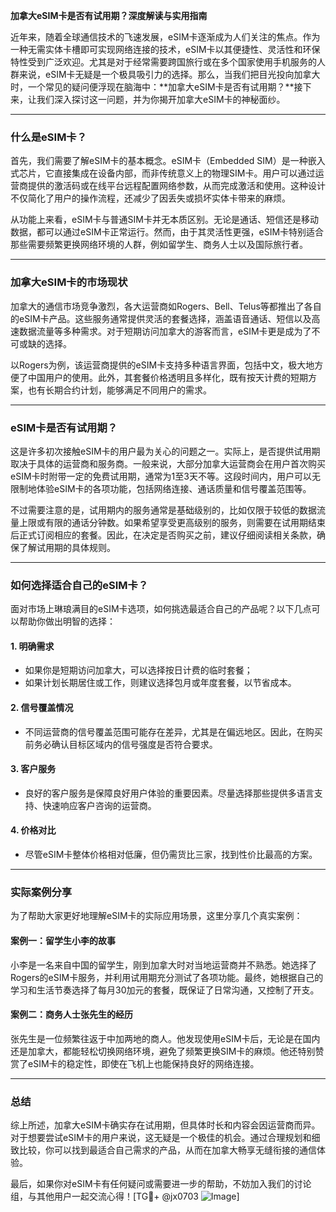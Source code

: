 **加拿大eSIM卡是否有试用期？深度解读与实用指南**

近年来，随着全球通信技术的飞速发展，eSIM卡逐渐成为人们关注的焦点。作为一种无需实体卡槽即可实现网络连接的技术，eSIM卡以其便捷性、灵活性和环保特性受到广泛欢迎。尤其是对于经常需要跨国旅行或在多个国家使用手机服务的人群来说，eSIM卡无疑是一个极具吸引力的选择。那么，当我们把目光投向加拿大时，一个常见的疑问便浮现在脑海中：**加拿大eSIM卡是否有试用期？**接下来，让我们深入探讨这一问题，并为你揭开加拿大eSIM卡的神秘面纱。

---

### 什么是eSIM卡？

首先，我们需要了解eSIM卡的基本概念。eSIM卡（Embedded SIM）是一种嵌入式芯片，它直接集成在设备内部，而非传统意义上的物理SIM卡。用户可以通过运营商提供的激活码或在线平台远程配置网络参数，从而完成激活和使用。这种设计不仅简化了用户的操作流程，还减少了因丢失或损坏实体卡带来的麻烦。

从功能上来看，eSIM卡与普通SIM卡并无本质区别。无论是通话、短信还是移动数据，都可以通过eSIM卡正常运行。然而，由于其灵活性更强，eSIM卡特别适合那些需要频繁更换网络环境的人群，例如留学生、商务人士以及国际旅行者。

---

### 加拿大eSIM卡的市场现状

加拿大的通信市场竞争激烈，各大运营商如Rogers、Bell、Telus等都推出了各自的eSIM卡产品。这些服务通常提供灵活的套餐选择，涵盖语音通话、短信以及高速数据流量等多种需求。对于短期访问加拿大的游客而言，eSIM卡更是成为了不可或缺的选择。

以Rogers为例，该运营商提供的eSIM卡支持多种语言界面，包括中文，极大地方便了中国用户的使用。此外，其套餐价格透明且多样化，既有按天计费的短期方案，也有长期合约计划，能够满足不同用户的需求。

---

### eSIM卡是否有试用期？

这是许多初次接触eSIM卡的用户最为关心的问题之一。实际上，是否提供试用期取决于具体的运营商和服务商。一般来说，大部分加拿大运营商会在用户首次购买eSIM卡时附带一定的免费试用期，通常为1至3天不等。这段时间内，用户可以无限制地体验eSIM卡的各项功能，包括网络连接、通话质量和信号覆盖范围等。

不过需要注意的是，试用期内的服务通常是基础级别的，比如仅限于较低的数据流量上限或有限的通话分钟数。如果希望享受更高级别的服务，则需要在试用期结束后正式订阅相应的套餐。因此，在决定是否购买之前，建议仔细阅读相关条款，确保了解试用期的具体规则。

---

### 如何选择适合自己的eSIM卡？

面对市场上琳琅满目的eSIM卡选项，如何挑选最适合自己的产品呢？以下几点可以帮助你做出明智的选择：

#### 1. **明确需求**
   - 如果你是短期访问加拿大，可以选择按日计费的临时套餐；
   - 如果计划长期居住或工作，则建议选择包月或年度套餐，以节省成本。

#### 2. **信号覆盖情况**
   - 不同运营商的信号覆盖范围可能存在差异，尤其是在偏远地区。因此，在购买前务必确认目标区域内的信号强度是否符合要求。

#### 3. **客户服务**
   - 良好的客户服务是保障良好用户体验的重要因素。尽量选择那些提供多语言支持、快速响应客户咨询的运营商。

#### 4. **价格对比**
   - 尽管eSIM卡整体价格相对低廉，但仍需货比三家，找到性价比最高的方案。

---

### 实际案例分享

为了帮助大家更好地理解eSIM卡的实际应用场景，这里分享几个真实案例：

#### 案例一：留学生小李的故事
小李是一名来自中国的留学生，刚到加拿大时对当地运营商并不熟悉。她选择了Rogers的eSIM卡服务，并利用试用期充分测试了各项功能。最终，她根据自己的学习和生活节奏选择了每月30加元的套餐，既保证了日常沟通，又控制了开支。

#### 案例二：商务人士张先生的经历
张先生是一位频繁往返于中加两地的商人。他发现使用eSIM卡后，无论是在国内还是加拿大，都能轻松切换网络环境，避免了频繁更换SIM卡的麻烦。他还特别赞赏了eSIM卡的稳定性，即使在飞机上也能保持良好的网络连接。

---

### 总结

综上所述，加拿大eSIM卡确实存在试用期，但具体时长和内容会因运营商而异。对于想要尝试eSIM卡的用户来说，这无疑是一个极佳的机会。通过合理规划和细致比较，你可以找到最适合自己需求的产品，从而在加拿大畅享无缝衔接的通信体验。

最后，如果你对eSIM卡有任何疑问或需要进一步的帮助，不妨加入我们的讨论组，与其他用户一起交流心得！[TG💪+ @jx0703 ![Image](https://github.com/user-attachments/assets/dbca1d08-cadb-493c-b0ec-ad6f7a83f270)]